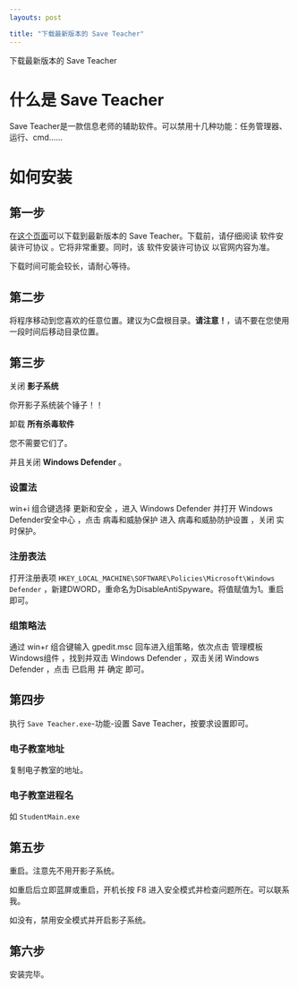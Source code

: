 ```yaml
---
layouts: post

title: "下载最新版本的 Save Teacher"
---
```


下载最新版本的 Save Teacher

# 什么是 Save Teacher

Save Teacher是一款信息老师的辅助软件。可以禁用十几种功能：任务管理器、运行、cmd……

# 如何安装

## 第一步

在[这个页面]()可以下载到最新版本的 Save Teacher。下载前，请仔细阅读 软件安装许可协议 。它将非常重要。同时，该 软件安装许可协议 以官网内容为准。



下载时间可能会较长，请耐心等待。

## 第二步

将程序移动到您喜欢的任意位置。建议为C盘根目录。**请注意！**，请不要在您使用一段时间后移动目录位置。

## 第三步

关闭 **影子系统**

你开影子系统装个锤子！！

卸载 **所有杀毒软件**

您不需要它们了。

并且关闭 **Windows Defender** 。

### 设置法

win+i 组合键选择 更新和安全 ，进入 Windows Defender 并打开 Windows Defender安全中心 ，点击 病毒和威胁保护 进入 病毒和威胁防护设置 ，关闭 实时保护。

### 注册表法

打开注册表项 `HKEY_LOCAL_MACHINE\SOFTWARE\Policies\Microsoft\Windows Defender` ，新建DWORD，重命名为DisableAntiSpyware。将值赋值为1。重启即可。

### 组策略法

通过 win+r 组合键输入 gpedit.msc 回车进入组策略，依次点击 管理模板  Windows组件 ，找到并双击 Windows Defender ，双击关闭 Windows Defender ，点击 已启用 并 确定 即可。

## 第四步

执行 `Save Teacher.exe`-功能-设置 Save Teacher，按要求设置即可。

### 电子教室地址

复制电子教室的地址。

### 电子教室进程名

如 `StudentMain.exe`

## 第五步

重启。注意先不用开影子系统。

如重启后立即蓝屏或重启，开机长按 F8 进入安全模式并检查问题所在。可以联系我。

如没有，禁用安全模式并开启影子系统。

## 第六步

安装完毕。
